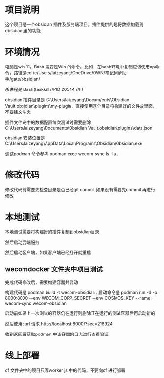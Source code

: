 # 项目说明

这个项目是一个obsidian 插件及服务端项目，插件提供的是将数据加载到obsidian 里的功能

# 环境情况

电脑是win 11，Bash 需要是Win 的命令。比如，在bash环境中复制应该使用cp命令，路径是cd /c/Users/laizeyang/OneDrive/OWN/笔记同步助手/gate/obsidian/

杀进程是 Bash(taskkill //PID 20544 //F)

obsidian 插件目录是 C:\Users\laizeyang\Docum/ents\Obsidian Vault\.obsidian\plugins\my-plugin，直接使用这个目录将构建好的文件放里面，不要建文件夹

插件文件夹中的数据配置每次测试时需要删除 C:\Users\laizeyang\Documents\Obsidian Vault\.obsidian\plugins\data.json

obsidian 安装位置是C:\Users\laizeyang\AppData\Local\Programs\Obsidian\Obsidian.exe

调试podman 命令参考 podman exec wecom-sync ls -la .

# 修改代码

修改代码前需要先检查目录是否已经git commit 如果没有需要先commit 再进行修改

# 本地测试

本地测试需要将构建好的插件复制到obsidian目录

然后启动后端服务

然后启动客户端，如果客户端已经打开就重启

## wecomdocker 文件夹中项目测试

完成代码修改后，需要构建容器并启动

构建代码是 podman build -t wecom-obsidian .
启动命令是 podman run -d -p 8000:8000 --env WECOM_CORP_SECRET --env COSMOS_KEY --name wecom-sync wecom-obsidian

启动前如果上一次测试的容器仍在运行则删除正在运行的测试容器后再启动新的

然后使用curl 请求 http://localhost:8000/?seq=218924

收到返回后获取podman 中该容器的日志进行查看验证

# 线上部署

cf 文件夹中的项目只写worker js 中的代码，不要向cf 进行部署
